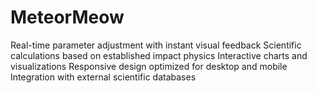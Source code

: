 # MeteorMeow
Real-time parameter adjustment with instant visual feedback Scientific calculations based on established impact physics Interactive charts and visualizations Responsive design optimized for desktop and mobile Integration with external scientific databases
